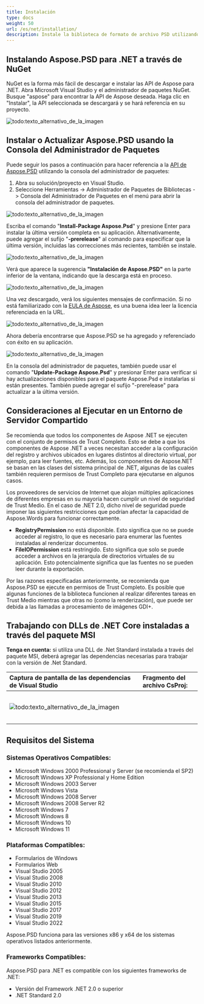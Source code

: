 ```yaml
---
title: Instalación
type: docs
weight: 50
url: /es/net/installation/
description: Instale la biblioteca de formato de archivo PSD utilizando NuGet o la Consola del Administrador de Paquetes.
---
```


## **Instalando Aspose.PSD para .NET a través de NuGet**
NuGet es la forma más fácil de descargar e instalar las API de Aspose para .NET. Abra Microsoft Visual Studio y el administrador de paquetes NuGet. Busque "aspose" para encontrar la API de Aspose deseada. Haga clic en "Instalar", la API seleccionada se descargará y se hará referencia en su proyecto.

![todo:texto_alternativo_de_la_imagen](installation_1.png)
## **Instalar o Actualizar Aspose.PSD usando la Consola del Administrador de Paquetes**
Puede seguir los pasos a continuación para hacer referencia a la [API de Aspose.PSD](https://www.nuget.org/packages/Aspose.psd/) utilizando la consola del administrador de paquetes:

1. Abra su solución/proyecto en Visual Studio.
1. Seleccione Herramientas -> Administrador de Paquetes de Bibliotecas -> Consola del Administrador de Paquetes en el menú para abrir la consola del administrador de paquetes.

![todo:texto_alternativo_de_la_imagen](installation_2.png)

Escriba el comando "**Install-Package Aspose.Psd**" y presione Enter para instalar la última versión completa en su aplicación. Alternativamente, puede agregar el sufijo "**-prerelease**" al comando para especificar que la última versión, incluidas las correcciones más recientes, también se instale.

![todo:texto_alternativo_de_la_imagen](installation_3.png)

Verá que aparece la sugerencia **"Instalación de Aspose.PSD"** en la parte inferior de la ventana, indicando que la descarga está en proceso.

![todo:texto_alternativo_de_la_imagen](installation_4.png)

Una vez descargado, verá los siguientes mensajes de confirmación. Si no está familiarizado con la [EULA de Aspose](https://company.aspose.com/legal/eula), es una buena idea leer la licencia referenciada en la URL.

![todo:texto_alternativo_de_la_imagen](installation_5.png)

Ahora debería encontrarse que Aspose.PSD se ha agregado y referenciado con éxito en su aplicación.

![todo:texto_alternativo_de_la_imagen](installation_6.png)

En la consola del administrador de paquetes, también puede usar el comando "**Update-Package Aspose.Psd**" y presionar Enter para verificar si hay actualizaciones disponibles para el paquete Aspose.Psd e instalarlas si están presentes. También puede agregar el sufijo "-prerelease" para actualizar a la última versión.
## **Consideraciones al Ejecutar en un Entorno de Servidor Compartido**
Se recomienda que todos los componentes de Aspose .NET se ejecuten con el conjunto de permisos de Trust Completo. Esto se debe a que los componentes de Aspose .NET a veces necesitan acceder a la configuración del registro y archivos ubicados en lugares distintos al directorio virtual, por ejemplo, para leer fuentes, etc. Además, los componentes de Aspose.NET se basan en las clases del sistema principal de .NET, algunas de las cuales también requieren permisos de Trust Completo para ejecutarse en algunos casos.

Los proveedores de servicios de Internet que alojan múltiples aplicaciones de diferentes empresas en su mayoría hacen cumplir un nivel de seguridad de Trust Medio. En el caso de .NET 2.0, dicho nivel de seguridad puede imponer las siguientes restricciones que podrían afectar la capacidad de Aspose.Words para funcionar correctamente.

- **RegistryPermission** no está disponible. Esto significa que no se puede acceder al registro, lo que es necesario para enumerar las fuentes instaladas al renderizar documentos.
- **FileIOPermission** está restringido. Esto significa que solo se puede acceder a archivos en la jerarquía de directorios virtuales de su aplicación. Esto potencialmente significa que las fuentes no se pueden leer durante la exportación.

Por las razones especificadas anteriormente, se recomienda que Aspose.PSD se ejecute en permisos de Trust Completo. Es posible que algunas funciones de la biblioteca funcionen al realizar diferentes tareas en Trust Medio mientras que otras no (como la renderización), que puede ser debida a las llamadas a procesamiento de imágenes GDI+.

## **Trabajando con DLLs de .NET Core instaladas a través del paquete MSI**


**Tenga en cuenta:** si utiliza una DLL de .Net Standard instalada a través del paquete MSI, deberá agregar las dependencias necesarias para trabajar con la versión de .Net Standard.

|**Captura de pantalla de las dependencias de Visual Studio**|**Fragmento del archivo CsProj:**|
| :- | :- |
|![todo:texto_alternativo_de_la_imagen](installation_7.png)|<ItemGroup><p></p><p>`    `<PackageReference Include="System.Drawing.Common" Version="4.5.1" /></p><p>`    `<PackageReference Include="System.Text.Encoding.CodePages" Version="4.5.0" /></p><p></p></ItemGroup>|
## **Requisitos del Sistema**
### **Sistemas Operativos Compatibles:**
- Microsoft Windows 2000 Professional y Server (se recomienda el SP2)
- Microsoft Windows XP Professional y Home Edition
- Microsoft Windows 2003 Server
- Microsoft Windows Vista
- Microsoft Windows 2008 Server
- Microsoft Windows 2008 Server R2
- Microsoft Windows 7
- Microsoft Windows 8
- Microsoft Windows 10
- Microsoft Windows 11
### **Plataformas Compatibles:**
- Formularios de Windows
- Formularios Web
- Visual Studio 2005
- Visual Studio 2008
- Visual Studio 2010
- Visual Studio 2012
- Visual Studio 2013
- Visual Studio 2015
- Visual Studio 2017
- Visual Studio 2019
- Visual Studio 2022

Aspose.PSD funciona para las versiones x86 y x64 de los sistemas operativos listados anteriormente.
### **Frameworks Compatibles:**
Aspose.PSD para .NET es compatible con los siguientes frameworks de .NET:

- Versión del Framework .NET 2.0 o superior
- .NET Standard 2.0
